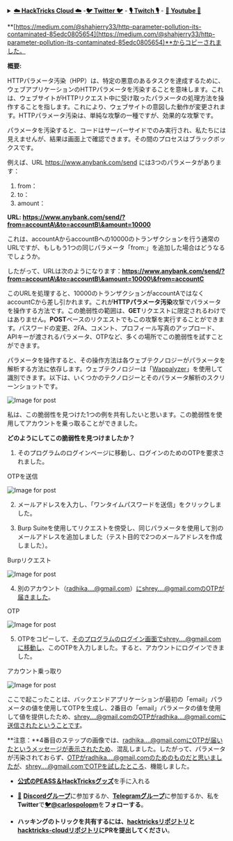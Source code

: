 <details>

<summary><a href="https://cloud.hacktricks.xyz/pentesting-cloud/pentesting-cloud-methodology"><strong>☁️ HackTricks Cloud ☁️</strong></a> -<a href="https://twitter.com/hacktricks_live"><strong>🐦 Twitter 🐦</strong></a> - <a href="https://www.twitch.tv/hacktricks_live/schedule"><strong>🎙️ Twitch 🎙️</strong></a> - <a href="https://www.youtube.com/@hacktricks_LIVE"><strong>🎥 Youtube 🎥</strong></a></summary>

- **サイバーセキュリティ会社**で働いていますか？ **HackTricksで会社を宣伝**したいですか？または、**最新バージョンのPEASSにアクセスしたり、HackTricksをPDFでダウンロード**したいですか？[**SUBSCRIPTION PLANS**](https://github.com/sponsors/carlospolop)をチェックしてください！

- 独占的な[**NFT**](https://opensea.io/collection/the-peass-family)のコレクションである[**The PEASS Family**](https://opensea.io/collection/the-peass-family)を発見してください。

- [**公式のPEASS＆HackTricksのグッズ**](https://peass.creator-spring.com)を手に入れましょう。

- [**💬**](https://emojipedia.org/speech-balloon/) [**Discordグループ**](https://discord.gg/hRep4RUj7f)または[**テレグラムグループ**](https://t.me/peass)に**参加**するか、**Twitter**で**フォロー**する[**🐦**](https://github.com/carlospolop/hacktricks/tree/7af18b62b3bdc423e11444677a6a73d4043511e9/\[https:/emojipedia.org/bird/README.md)[**@carlospolopm**](https://twitter.com/hacktricks_live)**。**

- **ハッキングのトリックを共有するには、[hacktricksリポジトリ](https://github.com/carlospolop/hacktricks)と[hacktricks-cloudリポジトリ](https://github.com/carlospolop/hacktricks-cloud)にPRを提出してください**。

</details>


**[https://medium.com/@shahjerry33/http-parameter-pollution-its-contaminated-85edc0805654](https://medium.com/@shahjerry33/http-parameter-pollution-its-contaminated-85edc0805654)**からコピーされました。

**概要:**

HTTPパラメータ汚染（HPP）は、特定の悪意のあるタスクを達成するために、ウェブアプリケーションのHTTPパラメータを汚染することを意味します。これは、ウェブサイトがHTTPリクエスト中に受け取ったパラメータの処理方法を操作することを指します。これにより、ウェブサイトの意図した動作が変更されます。HTTPパラメータ汚染は、単純な攻撃の一種ですが、効果的な攻撃です。

パラメータを汚染すると、コードはサーバーサイドでのみ実行され、私たちには見えませんが、結果は画面上で確認できます。その間のプロセスはブラックボックスです。

例えば、URL https://www.anybank.com/send には3つのパラメータがあります：

1. from：
2. to：
3. amount：

**URL: https://www.anybank.com/send/?from=accountA\&to=accountB\&amount=10000**

これは、accountAからaccountBへの10000のトランザクションを行う通常のURLですが、もしもう1つの同じパラメータ「from:」を追加した場合はどうなるでしょうか。

したがって、URLは次のようになります：**https://www.anybank.com/send/?from=accountA\&to=accountB\&amount=10000\&from=accountC**

このURLを処理すると、10000のトランザクションがaccountAではなくaccountCから差し引かれます。これが**HTTPパラメータ汚染**攻撃でパラメータを操作する方法です。この脆弱性の範囲は、**GET**リクエストに限定されるわけではありません。**POST**ベースのリクエストでもこの攻撃を実行することができます。パスワードの変更、2FA、コメント、プロフィール写真のアップロード、APIキーが渡されるパラメータ、OTPなど、多くの場所でこの脆弱性を試すことができます。

パラメータを操作すると、その操作方法は各ウェブテクノロジーがパラメータを解析する方法に依存します。ウェブテクノロジーは「[Wappalyzer](https://addons.mozilla.org/en-US/firefox/addon/wappalyzer/)」を使用して識別できます。以下は、いくつかのテクノロジーとそのパラメータ解析のスクリーンショットです。

![Image for post](https://miro.medium.com/max/1760/1\*POs4sP0fQVlPvTH9vw1U-A.jpeg)

私は、この脆弱性を見つけた1つの例を共有したいと思います。この脆弱性を使用してアカウントを乗っ取ることができました。

**どのようにしてこの脆弱性を見つけましたか？**

1. そのプログラムのログインページに移動し、ログインのためのOTPを要求されました。

OTPを送信

![Image for post](https://miro.medium.com/max/600/1\*s-M09yWBylPVEhA6\_e0nSw.jpeg)

2. メールアドレスを入力し、「ワンタイムパスワードを送信」をクリックしました。

3. Burp Suiteを使用してリクエストを傍受し、同じパラメータを使用して別のメールアドレスを追加しました（テスト目的で2つのメールアドレスを作成しました）。

Burpリクエスト

![Image for post](https://miro.medium.com/max/1737/1\*z\_RpnZyKHLn6B4Lz4ONT3Q.png)

4. 別のアカウント（radhika....@gmail.com）にshrey....@gmail.comのOTPが届きました。

OTP

![Image for post](https://miro.medium.com/max/784/1\*a671GrRtiMYfLUL7nURD8Q.png)

5. OTPをコピーして、そのプログラムのログイン画面でshrey....@gmail.comに移動し、このOTPを入力しました。すると、アカウントにログインできました。

アカウント乗っ取り

![Image for post](https://miro.medium.com/max/1698/1\*Ux-ILfCr\_Mk\_xmzzsXwNnA.jpeg)

ここで起こったことは、バックエンドアプリケーションが最初の「email」パラメータの値を使用してOTPを生成し、2番目の「email」パラメータの値を使用して値を提供したため、shrey....@gmail.comのOTPがradhika....@gmail.comに送信されたということです。

**注意：**4番目のステップの画像では、radhika....@gmail.comにOTPが届いたというメッセージが表示されたため、混乱しました。したがって、パラメータが汚染されておらず、OTPがradhika....@gmail.comのためのものだと思いましたが、shrey....@gmail.comでOTPを試したところ、機能しました。
- [**公式のPEASS＆HackTricksグッズ**](https://peass.creator-spring.com)を手に入れる

- [**💬**](https://emojipedia.org/speech-balloon/) [**Discordグループ**](https://discord.gg/hRep4RUj7f)に参加するか、[**Telegramグループ**](https://t.me/peass)に参加するか、私を**Twitter**で[**🐦**](https://github.com/carlospolop/hacktricks/tree/7af18b62b3bdc423e11444677a6a73d4043511e9/\[https:/emojipedia.org/bird/README.md)[**@carlospolopm**](https://twitter.com/hacktricks_live)を**フォローする**。

- **ハッキングのトリックを共有するには、[hacktricksリポジトリ](https://github.com/carlospolop/hacktricks)と[hacktricks-cloudリポジトリ](https://github.com/carlospolop/hacktricks-cloud)にPRを提出してください**。

</details>
